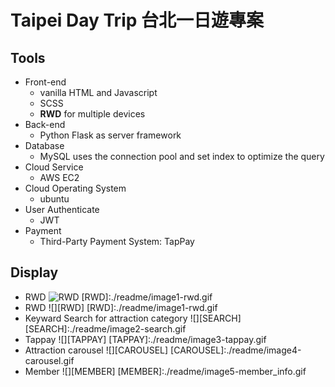 # Taipei Day Trip 台北一日遊專案

## Tools
- Front-end
  - vanilla HTML and Javascript
  - SCSS
  - **RWD** for multiple devices
- Back-end
  - Python Flask as server framework
- Database
  - MySQL uses the connection pool and set index to optimize the query
- Cloud Service
  - AWS EC2
- Cloud Operating System
  - ubuntu
- User Authenticate
  - JWT
- Payment
  - Third-Party Payment System: TapPay

## Display
- RWD
  ![RWD](https://github.com/link-hsu/taipei-day-trip/blob/master/readme/image1-rwd.gif)
  [RWD]:./readme/image1-rwd.gif
- RWD
  ![][RWD]
  [RWD]:./readme/image1-rwd.gif
- Keyward Search for attraction category
  ![][SEARCH]
  [SEARCH]:./readme/image2-search.gif
- Tappay
  ![][TAPPAY]
  [TAPPAY]:./readme/image3-tappay.gif
- Attraction carousel
  ![][CAROUSEL]
  [CAROUSEL]:./readme/image4-carousel.gif
- Member
  ![][MEMBER]
  [MEMBER]:./readme/image5-member_info.gif